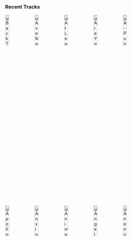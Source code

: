 ### Recent Tracks
[<img src='https://lastfm.freetls.fastly.net/i/u/300x300/7ae89d3e236d5587d64cf954296597c9.png' width='16%' height='16%' alt='Back Together'>](https://www.last.fm/music/loote/_/back%2btogether)&nbsp;&nbsp;&nbsp;&nbsp;[<img src='https://lastfm.freetls.fastly.net/i/u/300x300/37b8edf143d13eee5938bfaaf920319e.png' width='16%' height='16%' alt='Ave Maria'>](https://www.last.fm/music/the%2bearly%2bnovember/_/ave%2bmaria)&nbsp;&nbsp;&nbsp;&nbsp;[<img src='https://lastfm.freetls.fastly.net/i/u/300x300/ea413fd6d34047ae95ac4f2e0b51ec89.png' width='16%' height='16%' alt='At Least It Was Here ("Community" Main Title) [Full Length Version]'>](https://www.last.fm/music/the%2b88/_/at%2bleast%2bit%2bwas%2bhere%2b%2528%2522community%2522%2bmain%2btitle%2529%2b%255bfull%2blength%2bversion%255d)&nbsp;&nbsp;&nbsp;&nbsp;[<img src='https://lastfm.freetls.fastly.net/i/u/300x300/86ea9006305a4a20be457efd09aa751d.png' width='16%' height='16%' alt='Are You Bored Yet? (feat. Clairo)'>](https://www.last.fm/music/wallows/_/are%2byou%2bbored%2byet%253f%2b%2528feat.%2bclairo%2529)&nbsp;&nbsp;&nbsp;&nbsp;[<img src='https://lastfm.freetls.fastly.net/i/u/300x300/61fe67ac1045c545a57bfc81da022f91.png' width='16%' height='16%' alt='A-Punk'>](https://www.last.fm/music/vampire%2bweekend/_/a-punk)&nbsp;&nbsp;&nbsp;&nbsp;<br>[<img src='https://lastfm.freetls.fastly.net/i/u/300x300/271874f8682b4b4bcb1ff6c52fe5a399.png' width='16%' height='16%' alt='Apollo'>](https://www.last.fm/music/magic%2bman/_/apollo)&nbsp;&nbsp;&nbsp;&nbsp;[<img src='https://lastfm.freetls.fastly.net/i/u/300x300/dc48b76412bf74b9dddabc1fc5896b20.png' width='16%' height='16%' alt='Anxious'>](https://www.last.fm/music/holy%2bghost%2521/_/anxious)&nbsp;&nbsp;&nbsp;&nbsp;[<img src='https://lastfm.freetls.fastly.net/i/u/300x300/c9ce451cfd343d1a3bc7762676cd3667.png' width='16%' height='16%' alt='Animals'>](https://www.last.fm/music/coast%2bmodern/_/animals)&nbsp;&nbsp;&nbsp;&nbsp;[<img src='https://lastfm.freetls.fastly.net/i/u/300x300/ea77f864eff0a4283fa30b8edade7ddb.png' width='16%' height='16%' alt='Angela'>](https://www.last.fm/music/the%2blumineers/_/angela)&nbsp;&nbsp;&nbsp;&nbsp;[<img src='https://lastfm.freetls.fastly.net/i/u/300x300/09b179e433b44c62cc5786767a14e9d7.png' width='16%' height='16%' alt='Anemone'>](https://www.last.fm/music/joywave/_/anemone)&nbsp;&nbsp;&nbsp;&nbsp;<br>